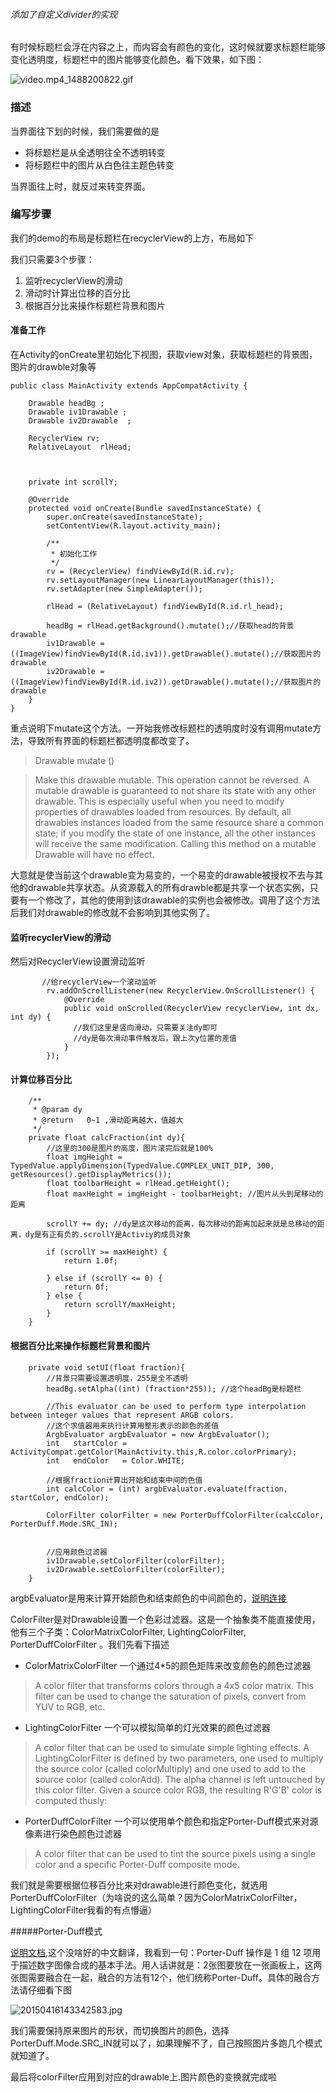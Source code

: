 ###### 添加了自定义divider的实现

有时候标题栏会浮在内容之上，而内容会有颜色的变化，这时候就要求标题栏能够变化透明度，标题栏中的图片能够变化颜色。看下效果，如下图：

![video.mp4_1488200822.gif](https://github.com/jeffreyhappy/demoCollection/blob/master/Color/video.mp4_1488200822.gif)


### 描述
当界面往下划的时候，我们需要做的是
* 将标题栏是从全透明往全不透明转变
* 将标题栏中的图片从白色往主题色转变

当界面往上时，就反过来转变界面。


### 编写步骤
我们的demo的布局是标题栏在recyclerView的上方，布局如下


我们只需要3个步骤：
1. 监听recyclerView的滑动
2. 滑动时计算出位移的百分比
3. 根据百分比来操作标题栏背景和图片



#### 准备工作
在Activity的onCreate里初始化下视图，获取view对象，获取标题栏的背景图，图片的drawble对象等
```
public class MainActivity extends AppCompatActivity {

    Drawable headBg ;
    Drawable iv1Drawable ;
    Drawable iv2Drawable  ;

    RecyclerView rv;
    RelativeLayout  rlHead;



    private int scrollY;

    @Override
    protected void onCreate(Bundle savedInstanceState) {
        super.onCreate(savedInstanceState);
        setContentView(R.layout.activity_main);

        /**
         * 初始化工作
         */
        rv = (RecyclerView) findViewById(R.id.rv);
        rv.setLayoutManager(new LinearLayoutManager(this));
        rv.setAdapter(new SimpleAdapter());

        rlHead = (RelativeLayout) findViewById(R.id.rl_head);

        headBg = rlHead.getBackground().mutate();//获取head的背景drawable
        iv1Drawable = ((ImageView)findViewById(R.id.iv1)).getDrawable().mutate();//获取图片的drawable
        iv2Drawable = ((ImageView)findViewById(R.id.iv2)).getDrawable().mutate();//获取图片的drawable
    }
}
```
重点说明下mutate这个方法。一开始我修改标题栏的透明度时没有调用mutate方法，导致所有界面的标题栏都透明度都改变了。

>Drawable mutate ()

>Make this drawable mutable. This operation cannot be reversed. A mutable drawable is guaranteed to not share its state with any other drawable. This is especially useful when you need to modify properties of drawables loaded from resources. By default, all drawables instances loaded from the same resource share a common state; if you modify the state of one instance, all the other instances will receive the same modification. Calling this method on a mutable Drawable will have no effect.

大意就是使当前这个drawable变为易变的，一个易变的drawable被授权不去与其他的drawable共享状态。从资源载入的所有drawble都是共享一个状态实例，只要有一个修改了，其他的使用到该drawable的实例也会被修改。调用了这个方法后我们对drawable的修改就不会影响到其他实例了。


#### 监听recyclerView的滑动
然后对RecyclerView设置滑动监听
```
       //给recyclerView一个滚动监听
        rv.addOnScrollListener(new RecyclerView.OnScrollListener() {
            @Override
            public void onScrolled(RecyclerView recyclerView, int dx, int dy) {
              //我们这里是竖向滑动，只需要关注dy即可
              //dy是每次滑动事件触发后，跟上次y位置的差值
            }
        });
```        

#### 计算位移百分比
```
    /**
     * @param dy
     * @return   0~1 ,滑动距离越大，值越大
     */
    private float calcFraction(int dy){
        //这里的300是图片的高度，图片滚完后就是100%
        float imgHeight = TypedValue.applyDimension(TypedValue.COMPLEX_UNIT_DIP, 300, getResources().getDisplayMetrics());
        float toolbarHeight = rlHead.getHeight();
        float maxHeight = imgHeight - toolbarHeight; //图片从头到尾移动的距离

        scrollY += dy; //dy是这次移动的距离，每次移动的距离加起来就是总移动的距离，dy是有正有负的.scrollY是Activiy的成员对象

        if (scrollY >= maxHeight) {
            return 1.0f;

        } else if (scrollY <= 0) {
            return 0f;
        } else {
            return scrollY/maxHeight;
        }
    }
```

#### 根据百分比来操作标题栏背景和图片
```
    private void setUI(float fraction){
        //背景只需要设置透明度，255是全不透明
        headBg.setAlpha((int) (fraction*255)); //这个headBg是标题栏

        //This evaluator can be used to perform type interpolation between integer values that represent ARGB colors.
        //这个求值器用来执行计算用整形表示的颜色的差值
        ArgbEvaluator argbEvaluator = new ArgbEvaluator();
        int   startColor = ActivityCompat.getColor(MainActivity.this,R.color.colorPrimary);
        int   endColor   = Color.WHITE;

        //根据fraction计算出开始和结束中间的色值
        int calcColor = (int) argbEvaluator.evaluate(fraction, startColor, endColor);

        ColorFilter colorFilter = new PorterDuffColorFilter(calcColor, PorterDuff.Mode.SRC_IN);


        //应用颜色过滤器
        iv1Drawable.setColorFilter(colorFilter);
        iv2Drawable.setColorFilter(colorFilter);
    }
```
argbEvaluator是用来计算开始颜色和结束颜色的中间颜色的，[说明连接](https://developer.android.google.cn/reference/android/animation/ArgbEvaluator.html)

ColorFilter是对Drawable设置一个色彩过滤器。这是一个抽象类不能直接使用，他有三个子类：ColorMatrixColorFilter, LightingColorFilter, PorterDuffColorFilter 。我们先看下描述

* ColorMatrixColorFilter   一个通过4*5的颜色矩阵来改变颜色的颜色过滤器
>  A color filter that transforms colors through a 4x5 color matrix. This filter can be used to change the saturation of pixels, convert from YUV to RGB, etc.

* LightingColorFilter  一个可以模拟简单的灯光效果的颜色过滤器
>A color filter that can be used to simulate simple lighting effects. A LightingColorFilter is defined by two parameters, one used to multiply the source color (called colorMultiply) and one used to add to the source color (called colorAdd). The alpha channel is left untouched by this color filter. Given a source color RGB, the resulting R'G'B' color is computed thusly:

* PorterDuffColorFilter  一个可以使用单个颜色和指定Porter-Duff模式来对源像素进行染色颜色过滤器
>A color filter that can be used to tint the source pixels using a single color and a specific Porter-Duff composite mode.

我们就是需要根据位移百分比来对drawable进行颜色变化，就选用PorterDuffColorFilter（为啥说的这么简单？因为ColorMatrixColorFilter，LightingColorFilter我看的有点懵逼）

#####Porter-Duff模式

[说明文档](https://developer.android.google.cn/reference/android/graphics/PorterDuff.Mode.html),这个没啥好的中文翻译，我看到一句：Porter-Duff 操作是 1 组 12 项用于描述数字图像合成的基本手法。用人话讲就是：2张图要放在一张画板上，这两张图需要融合在一起，融合的方法有12个，他们统称Porter-Duff。具体的融合方法请仔细看下图

![20150416143342583.jpg](http://upload-images.jianshu.io/upload_images/2120696-5de778d56a6602c2.jpg?imageMogr2/auto-orient/strip%7CimageView2/2/w/1240)

我们需要保持原来图片的形状，而切换图片的颜色，选择PorterDuff.Mode.SRC_IN就可以了，如果理解不了，自己按照图片多跑几个模式就知道了。

最后将colorFilter应用到对应的drawable上.图片颜色的变换就完成啦



